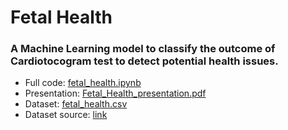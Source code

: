 # Fetal Health

### A Machine Learning model to classify the outcome of Cardiotocogram test to detect potential health issues.

* Full code: [fetal_health.ipynb](https://github.com/AleGrondona/Fetal_Health/blob/main/fetal_health.ipynb)
* Presentation: [Fetal_Health_presentation.pdf](https://github.com/AleGrondona/Fetal_Health/blob/main/Fetal_Health_presentation.pdf)
* Dataset: [fetal_health.csv](https://github.com/AleGrondona/Fetal_Health/blob/main/fetal_health.csv)
* Dataset source: [link](https://www.kaggle.com/datasets/andrewmvd/fetal-health-classification/data)
